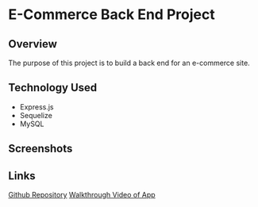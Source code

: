 # E-Commerce Back End Project

## Overview
The purpose of this project is to build a back end for an e-commerce site.

## Technology Used
- Express.js
- Sequelize
- MySQL

## Screenshots

## Links
[Github Repository](https://github.com/emarshall121/e-commerce)
[Walkthrough Video of App](#)